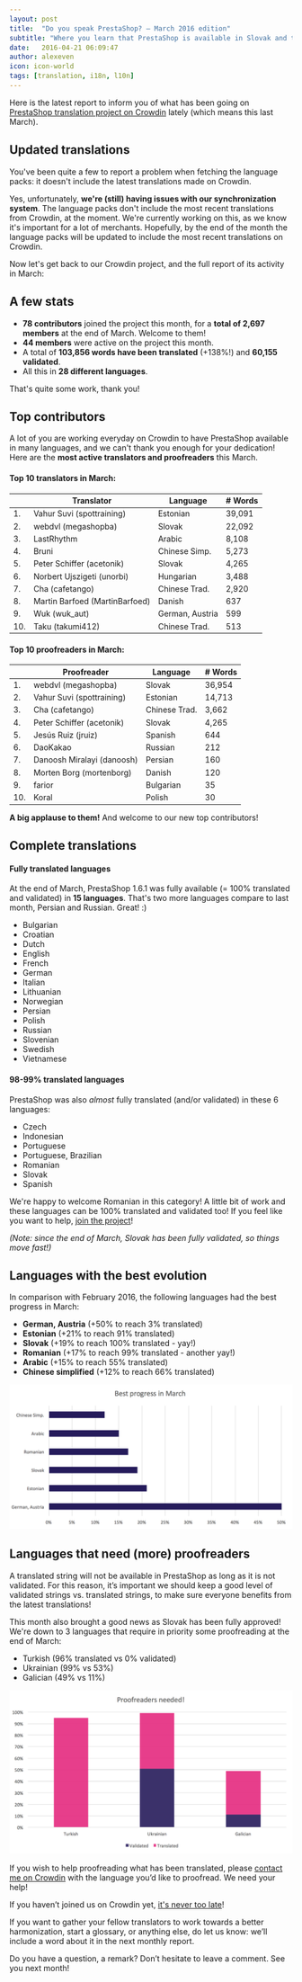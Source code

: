 ```yaml
---
layout: post
title:  "Do you speak PrestaShop? – March 2016 edition"
subtitle: "Where you learn that PrestaShop is available in Slovak and that you can translate it in Tatar, should you want to!"
date:   2016-04-21 06:09:47
author: alexeven
icon: icon-world
tags: [translation, i18n, l10n]
---
```



Here is the latest report to inform you of what has been going on [PrestaShop translation project on Crowdin](https://crowdin.com/project/prestashop-official) lately (which means this last March).

## Updated translations

You've been quite a few to report a problem when fetching the language packs: it doesn't include the latest translations made on Crowdin.

Yes, unfortunately, **we're (still) having issues with our synchronization system**. The language packs don't include the most recent translations from Crowdin, at the moment.
We're currently working on this, as we know it's important for a lot of merchants. Hopefully, by the end of the month the language packs will be updated to include the most recent translations on Crowdin.


Now let's get back to our Crowdin project, and the full report of its activity in March:

## A few stats
* **78 contributors** joined the project this month, for a **total of 2,697 members** at the end of March. Welcome to them!
* **44 members** were active on the project this month.
* A total of **103,856 words have been translated** (+138%!) and **60,155 validated**.
* All this in **28 different languages**.

That's quite some work, thank you!

## Top contributors

A lot of you are working everyday on Crowdin to have PrestaShop available in many languages, and we can't thank you enough for your dedication! Here are the **most active translators and proofreaders** this March.

#### Top 10 translators in March:

| |Translator | Language | # Words
|-|---------- | -------- | ----------------
 1. | Vahur Suvi (spottraining) | Estonian  | 39,091
 2. | webdvl (megashopba) | Slovak | 22,092
 3. | LastRhythm | Arabic | 8,108
 4. | Bruni | Chinese Simp.   | 5,273
 5. | Peter Schiffer (acetonik) | Slovak | 4,265
 6. | Norbert Ujszigeti (unorbi) | Hungarian | 3,488
 7. | Cha (cafetango) | Chinese Trad. | 2,920
 8. | Martin Barfoed (MartinBarfoed) | Danish | 637
 9. | Wuk (wuk_aut) | German, Austria | 599
10. | Taku (takumi412) | Chinese Trad. | 513


#### Top 10 proofreaders in March:

| | Proofreader | Language | # Words
|-| ---------- | -------- | ----------------
 1. | webdvl (megashopba) | Slovak | 36,954
 2. | Vahur Suvi (spottraining) | Estonian  | 14,713
 3. | Cha (cafetango) | Chinese Trad. | 3,662
 4. | Peter Schiffer (acetonik) | Slovak | 4,265
 5. | Jesús Ruiz (jruiz) | Spanish | 644
 6. | DaoKakao | Russian | 212
 7. | Danoosh Miralayi (danoosh) | Persian | 160
 8. | Morten Borg (mortenborg) | Danish | 120
 9. | farior | Bulgarian | 35
10. | Koral | Polish | 30

**A big applause to them!** And welcome to our new top contributors!


## Complete translations

#### Fully translated languages

At the end of March, PrestaShop 1.6.1 was fully available (= 100% translated and validated) in **15 languages**. That's two more languages compare to last month, Persian and Russian. Great! :)

* Bulgarian
* Croatian
* Dutch
* English
* French
* German
* Italian
* Lithuanian
* Norwegian
* Persian
* Polish
* Russian
* Slovenian
* Swedish
* Vietnamese


#### 98-99% translated languages

PrestaShop was also *almost* fully translated (and/or validated) in these 6 languages:

* Czech
* Indonesian
* Portuguese
* Portuguese, Brazilian
* Romanian
* Slovak
* Spanish

We're happy to welcome Romanian in this category!
A little bit of work and these languages can be 100% translated and validated too! If you feel like you want to help, [join the project](https://crowdin.com/project/prestashop-official)!

*(Note: since the end of March, Slovak has been fully validated, so things move fast!)*

## Languages with the best evolution

In comparison with February 2016, the following languages had the best progress in March:

* **German, Austria** (+50% to reach 3% translated)
* **Estonian** (+21% to reach 91% translated)
* **Slovak** (+19% to reach 100% translated - yay!)
* **Romanian** (+17% to reach 99% translated - another yay!)
* **Arabic** (+15% to reach 55% translated)
* **Chinese simplified** (+12% to reach 66% translated)

![March 2016 best translation progress](/assets/images/2016/04/Build_Crowdin_progress_march16.png)


## Languages that need (more) proofreaders

A translated string will not be available in PrestaShop as long as it is not validated. For this reason, it’s important we should keep a good level of validated strings vs. translated strings, to make sure everyone benefits from the latest translations!

This month also brought a good news as Slovak has been fully approved! We're down to 3 languages that require in priority some proofreading at the end of March:


* Turkish (96% translated vs 0% validated)
* Ukrainian (99% vs 53%)
* Galician (49% vs 11%)


![March 2016 best translation progress](/assets/images/2016/04/Build_Crowdin_proofreading_march16.png)


If you wish to help proofreading what has been translated, please [contact me on Crowdin](https://crowdin.com/profile/alex-even) with the language you’d like to proofread. We need your help!




If you haven’t joined us on Crowdin yet, [it's never too late](https://crowdin.com/project/prestashop-official)!

If you want to gather your fellow translators to work towards a better harmonization, start a glossary, or anything else, do let us know: we’ll include a word about it in the next monthly report.

Do you have a question, a remark? Don’t hesitate to leave a comment. See you next month!
